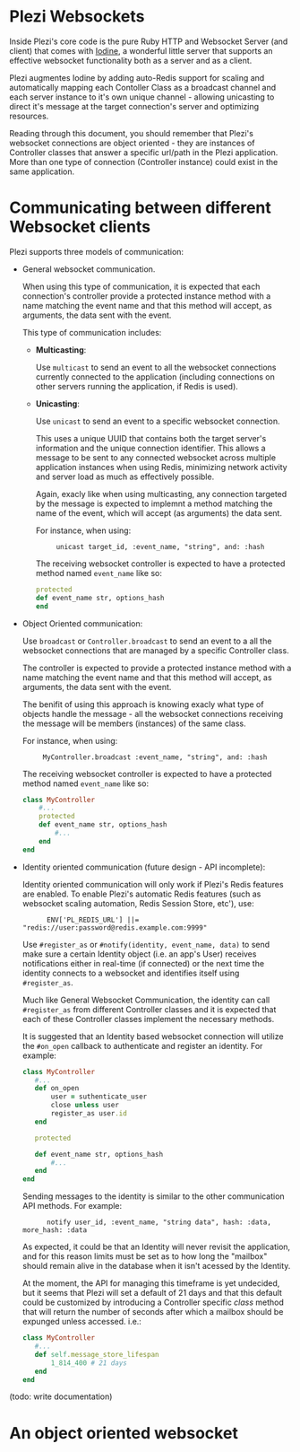 # Plezi Websockets

Inside Plezi's core code is the pure Ruby HTTP and Websocket Server (and client) that comes with [Iodine](https://github.com/boazsegev/iodine), a wonderful little server that supports an effective websocket functionality both as a server and as a client.

Plezi augmentes Iodine by adding auto-Redis support for scaling and automatically mapping each Contoller Class as a broadcast channel and each server instance to it's own unique channel - allowing unicasting to direct it's message at the target connection's server and optimizing resources.

Reading through this document, you should remember that Plezi's websocket connections are object oriented - they are instances of Controller classes that answer a specific url/path in the Plezi application. More than one type of connection (Controller instance) could exist in the same application.

# Communicating between different Websocket clients

Plezi supports three models of communication:

* General websocket communication.

    When using this type of communication, it is expected that each connection's controller provide a protected instance method with a name matching the event name and that this method will accept, as arguments, the data sent with the event.

    This type of communication includes:

    - **Multicasting**:

        Use `multicast` to send an event to all the websocket connections currently connected to the application (including connections on other servers running the application, if Redis is used).

    - **Unicasting**:

        Use `unicast` to send an event to a specific websocket connection.

        This uses a unique UUID that contains both the target server's information and the unique connection identifier. This allows a message to be sent to any connected websocket across multiple application instances when using Redis, minimizing network activity and server load as much as effectively possible.

        Again, exacly like when using multicasting, any connection targeted by the message is expected to implemnt a method matching the name of the event, which will accept (as arguments) the data sent.

        For instance, when using:

               unicast target_id, :event_name, "string", and: :hash
   
        The receiving websocket controller is expected to have a protected method named `event_name` like so:

        ```ruby
        protected
        def event_name str, options_hash
        end
        ```

* Object Oriented communication:

    Use `broadcast` or `Controller.broadcast` to send an event to a all the websocket connections that are managed by a specific Controller class.

    The controller is expected to provide a protected instance method with a name matching the event name and that this method will accept, as arguments, the data sent with the event.

    The benifit of using this approach is knowing exacly what type of objects handle the message - all the websocket connections receiving the message will be members (instances) of the same class.

    For instance, when using:

           MyController.broadcast :event_name, "string", and: :hash

    The receiving websocket controller is expected to have a protected method named `event_name` like so:

    ```ruby
    class MyController
        #...
        protected
        def event_name str, options_hash
            #...
        end
    end
    ```

* Identity oriented communication (future design - API incomplete):

	Identity oriented communication will only work if Plezi's Redis features are enabled. To enable Plezi's automatic Redis features (such as websocket scaling automation, Redis Session Store, etc'), use:

            ENV['PL_REDIS_URL'] ||=  "redis://user:password@redis.example.com:9999"

    Use `#register_as` or `#notify(identity, event_name, data)` to send make sure a certain Identity object (i.e. an app's User) receives notifications either in real-time (if connected) or the next time the identity connects to a websocket and identifies itself using `#register_as`.

    Much like General Websocket Communication, the identity can call `#register_as` from different Controller classes and it is expected that each of these Controller classes implement the necessary methods.

    It is suggested that an Identity based websocket connection will utilize the `#on_open` callback to authenticate and register an identity. For example:

    ```ruby
    class MyController
       #...
       def on_open
           user = suthenticate_user
           close unless user
           register_as user.id
       end

       protected

       def event_name str, options_hash
           #...
       end
    end
    ```

    Sending messages to the identity is similar to the other communication API methods. For example:

            notify user_id, :event_name, "string data", hash: :data, more_hash: :data

    As expected, it could be that an Identity will never revisit the application, and for this reason limits must be set as to how long the "mailbox" should remain alive in the database when it isn't acessed by the Identity.

    At the moment, the API for managing this timeframe is yet undecided, but it seems that Plezi will set a default of 21 days and that this default could be customized by introducing a Controller specific _class_ method that will return the number of seconds after which a mailbox should be expunged unless accessed. i.e.:

    ```ruby
    class MyController
       #...
       def self.message_store_lifespan
           1_814_400 # 21 days
       end
    end
    ```


(todo: write documentation)

# An object oriented websocket 


